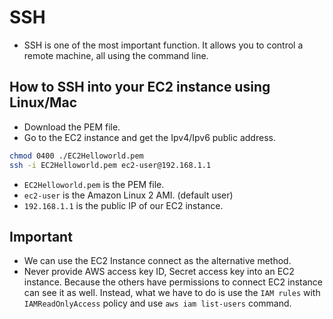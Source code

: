 # SSH

- SSH is one of the most important function. It allows you to control a remote machine, all using the command line.

## How to SSH into your EC2 instance using Linux/Mac

- Download the PEM file.
- Go to the EC2 instance and get the Ipv4/Ipv6 public address.

```bash
chmod 0400 ./EC2Helloworld.pem
ssh -i EC2Helloworld.pem ec2-user@192.168.1.1
```

- `EC2Helloworld.pem` is the PEM file.
- `ec2-user` is the Amazon Linux 2 AMI. (default user)
- `192.168.1.1` is the public IP of our EC2 instance.

## Important

- We can use the EC2 Instance connect as the alternative method.
- Never provide AWS access key ID, Secret access key into an EC2 instance. Because the others have permissions to connect EC2 instance can see it as well. Instead, what we have to do is use the `IAM rules` with `IAMReadOnlyAccess` policy and use `aws iam list-users` command.
